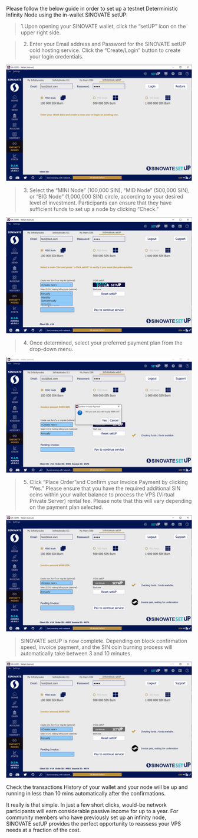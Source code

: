 Please follow the below guide in order to set up a testnet Deterministic Infinity Node using the in-wallet SINOVATE setUP:

  

> 1.Upon opening your SINOVATE wallet, click the “setUP” icon on the upper right side.

>

>  2. Enter your Email address and Password for the SINOVATE setUP cold hosting service. Click the “Create/Login” button to create your login credentials.

  

![Image for post](assets/img/misc/in_wallet_setup_01.png)

  

>  3. Select the “MINI Node” (100,000 SIN), “MID Node” (500,000 SIN), or “BIG Node” (1,000,000 SIN) circle, according to your desired level of investment. Participants can ensure that they have sufficient funds to set up a node by clicking “Check.”

  

![Image for post](assets/img/misc/in_wallet_setup_02.png)

  

>  4. Once determined, select your preferred payment plan from the drop-down menu.

  
  

![Image for post](assets/img/misc/in_wallet_setup_03.png)

  

>  5. Click “Place Order”and Confirm your Invoice Payment by clicking “Yes.” Please ensure that you have the required additional SIN coins within your wallet balance to process the VPS (Virtual Private Server) rental fee. Please note that this will vary depending on the payment plan selected.

  
  

![Image for post](assets/img/misc/in_wallet_setup_04.png)

  

> SINOVATE setUP is now complete. Depending on block confirmation speed, invoice payment, and the SIN coin burning process will automatically take between 3 and 10 minutes.

  

![Image for post](assets/img/misc/in_wallet_setup_04.png)

  

Check the transactions History of your wallet and your node will be up and running in less than 10 mins automatically after the confirmations.

  

It really is that simple. In just a few short clicks, would-be network participants will earn considerable passive income for up to a year. For community members who have previously set up an infinity node, SINOVATE setUP provides the perfect opportunity to reassess your VPS needs at a fraction of the cost.